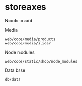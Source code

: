 # storeaxes

Needs to add

  Media
  
    web/code/media/products
    web/code/media/slider
    
  Node modules
  
    web/code/static/shop/node_modules
    
  Data base
  
    db/data
